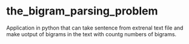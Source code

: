 # the_bigram_parsing_problem
Application in python that can take sentence from extrenal text file and make uotput of bigrams in the text with countg numbers of bigrams.
